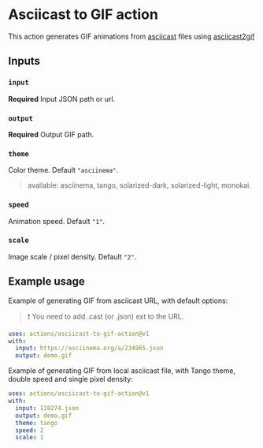 # Asciicast to GIF action

This action generates GIF animations from [asciicast](https://github.com/asciinema/asciinema/tree/master/doc) files using [asciicast2gif](https://github.com/asciinema/asciicast2gif)
## Inputs

### `input`

**Required** Input JSON path or url.

### `output`

**Required** Output GIF path.

### `theme`

Color theme. Default `"asciinema"`.

> available: asciinema, tango, solarized-dark, solarized-light, monokai.

### `speed`

Animation speed. Default `"1"`.

### `scale`

Image scale / pixel density. Default `"2"`.

## Example usage
Example of generating GIF from asciicast URL, with default options:

> :heavy_exclamation_mark: You need to add .cast (or .json) ext to the URL.

```yaml
uses: actions/asciicast-to-gif-action@v1
with:
  input: https://asciinema.org/a/234965.json
  output: demo.gif
```


Example of generating GIF from local asciicast file, with Tango theme, double speed and single pixel density:
```yaml
uses: actions/asciicast-to-gif-action@v1
with:
  input: 118274.json
  output: demo.gif
  theme: tango
  speed: 2
  scale: 1
```
